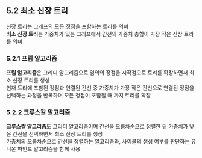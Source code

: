 ## 5.2 최소 신장 트리  
  신장 트리는 그래프의 모든 정점을 포함하는 트리를 의미  
  **최소 신장 트리**는 가중치가 있는 그래프에서 간선의 가중치 총합이 가장 작은 신장 트리를 의미  

### 5.2.1 프림 알고리즘  
  **프림 알고리즘**은 그리디 알고리즘으로 임의의 정점을 시작점으로 트리를 확장하면서 최소 신장 트리를 생성  
  현재 트리에 포함된 정점과 연결된 간선 중 가중치가 가장 작은 간선으로 연결된 정점을 선택하는 과정을 반복하며 모든 정점이 포함될 때 까지 트리를 확장  

### 5.2.2 크루스칼 알고리즘  
  **크루스칼 알고리즘**도 그리디 알고리즘이며 간선을 오름차순으로 정렬한 뒤 가중치가 낮은 간선을 선택하면서 최소 신장 트리를 생성  
  가중치의 오름차순으로 간선을 정렬하는 알고리즘과, 사이클의 생성 여부를 판단하는 유니온 파인드 알고리즘을 함께 사용  